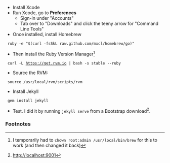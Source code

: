 -   Install Xcode
-   Run Xcode, go to **Preferences**
    -   Sign-in under "Accounts"
    -   Tab over to "Downloads" and click the teeny arrow for "Command
        Line Tools"
-   Once installed, install Homebrew

` ruby -e "$(curl -fsSkL raw.github.com/mxcl/homebrew/go)"`

-   Then install the Ruby Version Manager[^1]

` curl -L `[`https://get.rvm.io`](https://get.rvm.io)` | bash -s stable --ruby`

-   Source the RVM:

` source /usr/local/rvm/scripts/rvm`

-   Install Jekyll

` gem install jekyll`

-   Test. I did it by running `jekyll serve` from a
    [Bootstrap](http://getbootstrap.com/) download[^2].

### Footnotes

<references />



[^1]: I temporarily had to `chown root:admin /usr/local/bin/brew` for
    this to work (and then changed it back)

[^2]: <http://localhost:9001>
